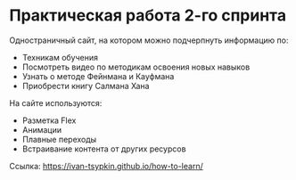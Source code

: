 # Практическая работа 2-го спринта

Одностраничный сайт, на котором можно подчерпнуть информацию по:

* Техникам обучения
* Посмотреть видео по методикам освоения новых навыков
* Узнать о методе Фейнмана и Кауфмана
* Приобрести книгу Салмана Хана

На сайте используются:

* Разметка Flex
* Анимации
* Плавные переходы
* Встраивание контента от других ресурсов

Ссылка: https://ivan-tsypkin.github.io/how-to-learn/

